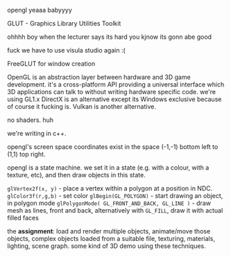 opengl yeaaa babyyyy

GLUT - Graphics Library Utilities Toolkit

ohhhh boy when the lecturer says its hard you kjnow its gonn abe good

fuck we have to use visula studio again :(

FreeGLUT for window creation

OpenGL is an abstraction layer between hardware and 3D game development. it's a cross-platform API providing a universal interface which 3D applications can talk to without writing hardware specific code. we're using GL1.x
DirectX is an alternative except its Windows exclusive because of course it fucking is. Vulkan is another alternative.

no shaders. huh

we're writing in c++.

opengl's screen space coordinates exist in the space (-1,-1) bottom left to (1,1) top right.

opengl is a state machine. we set it in a state (e.g. with a colour, with a texture, etc), and then draw objects in this state.

`glVertex2f(x, y)` - place a vertex within a polygon at a position in NDC.
`glColor3f(r,g,b)` - set color
`glBegin(GL_POLYGON)` - start drawing an object, in polygon mode
`glPolygonMode( GL_FRONT_AND_BACK, GL_LINE )` - draw mesh as lines, front and back, alternatively with `GL_FILL`, draw it with actual filled faces

the **assignment**: load and render multiple objects, animate/move those objects, complex objects loaded from a suitable file, texturing, materials, lighting, scene graph. some kind of 3D demo using these techniques.